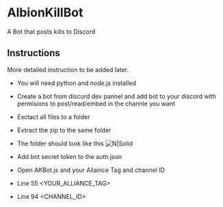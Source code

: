 # AlbionKillBot
A Bot that posts kills to Discord


## Instructions
More detailed instruction to be added later.

 - You will need python and node.js installed
 - Create a bot from discord dev pannel and add bot to your discord with permisions to post/read/embed in the channle you want
 - Exctact all files to a folder
 - Extract the zip to the same folder

- The folder should look like this
![N|Solid](http://i.imgur.com/2SKHrU6.png)

 - Add bot secret token to the auth.json
 - Open AKBot.js and your Allaince Tag and channel ID
 
 - Line 55 <YOUR_ALLIANCE_TAG>
 - Line 94 <CHANNEL_ID>
